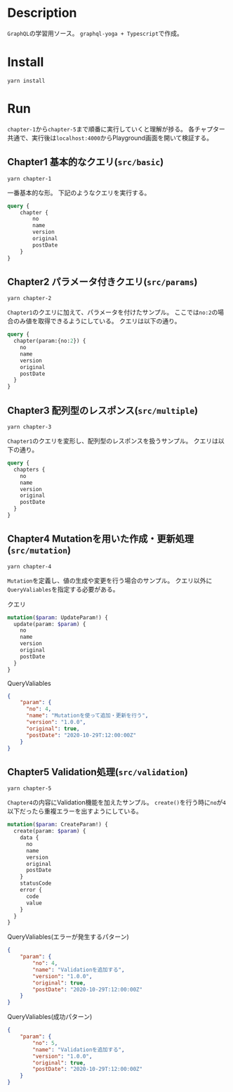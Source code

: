 # Description
`GraphQL`の学習用ソース。
`graphql-yoga + Typescript`で作成。

# Install

```shell
yarn install
```

# Run
`chapter-1`から`chapter-5`まで順番に実行していくと理解が捗る。
各チャプター共通で、実行後は`localhost:4000`からPlayground画面を開いて検証する。

## Chapter1 基本的なクエリ(`src/basic`)

```shell
yarn chapter-1
```

一番基本的な形。
下記のようなクエリを実行する。

```graphql
query {
    chapter {
        no
        name
        version
        original
        postDate
    }
}
```

## Chapter2 パラメータ付きクエリ(`src/params`)

```shell
yarn chapter-2
```

`Chapter1`のクエリに加えて、パラメータを付けたサンプル。
ここでは`no:2`の場合のみ値を取得できるようにしている。
クエリは以下の通り。

```graphql
query {
  chapter(param:{no:2}) {
    no
    name
    version
    original
    postDate
  }
}
```

## Chapter3 配列型のレスポンス(`src/multiple`)

```shell
yarn chapter-3
```

`Chapter1`のクエリを変形し、配列型のレスポンスを扱うサンプル。
クエリは以下の通り。

```graphql
query {
  chapters {
    no
    name
    version
    original
    postDate
  }
}
```

## Chapter4 Mutationを用いた作成・更新処理(`src/mutation`)

```shell
yarn chapter-4
```

`Mutation`を定義し、値の生成や変更を行う場合のサンプル。
クエリ以外に`QueryValiables`を指定する必要がある。

クエリ
```graphql
mutation($param: UpdateParam!) {
  update(param: $param) {
    no
    name
    version
    original
    postDate
  }
}
```

QueryValiables

```json
{
    "param": {
      "no": 4,
      "name": "Mutationを使って追加・更新を行う",
      "version": "1.0.0",
      "original": true,
      "postDate": "2020-10-29T:12:00:00Z"
    }
}
```

## Chapter5 Validation処理(`src/validation`)

```shell
yarn chapter-5
```

`Chapter4`の内容にValidation機能を加えたサンプル。
`create()`を行う時に`no`が`4`以下だったら重複エラーを出すようにしている。

```graphql
mutation($param: CreateParam!) {
  create(param: $param) {
    data {
      no
      name
      version
      original
      postDate
    }
    statusCode
    error {
      code
      value
    }
  }
}
```

QueryValiables(エラーが発生するパターン)

```json
{
    "param": {
        "no": 4,
        "name": "Validationを追加する",
        "version": "1.0.0",
        "original": true,
        "postDate": "2020-10-29T:12:00:00Z"
    }
}
```

QueryValiables(成功パターン)

```json
{
    "param": {
        "no": 5,
        "name": "Validationを追加する",
        "version": "1.0.0",
        "original": true,
        "postDate": "2020-10-29T:12:00:00Z"
    }
}
```
